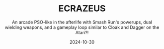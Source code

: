 ---
title: ECRAZEUS
subtitle: An arcade PSO-like in the afterlife with Smash Run's powerups, dual wielding weapons, and a gameplay loop similar to Cloak and Dagger on the Atari?!
date: 2024-10-30
time: 00:00
type: games
thumbnail: images/ecrazeus_thumb.png
itch_link: https://meringue-rouge.itch.io/ecrazeus
content: |
  ECRAZEUS is an arcade action diet roguelite game where you play as an angel fighting demons in the afterlife. It features dual-wielding weapons, powerups, and endless levels.

  This was made for the RPG Developer Bakin Halloween Game Jam of 2024. I originally considered expanding on this game for a full game release, but that was abandonned early on after some research and development, as I focused on utilizing RPG Developer Bakin's strengths (turn-based RPGs) rather than keep going against the flow.
---